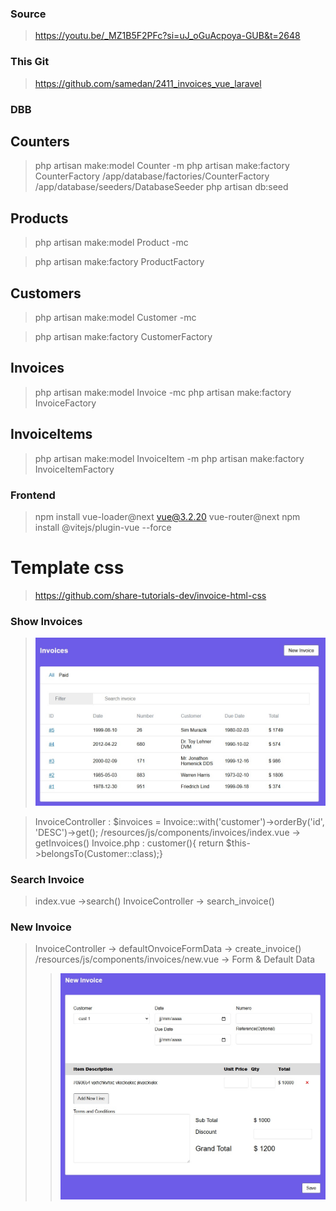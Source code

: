### Source

> https://youtu.be/_MZ1B5F2PFc?si=uJ_oGuAcpoya-GUB&t=2648

### This Git

> https://github.com/samedan/2411_invoices_vue_laravel

### DBB

## Counters

> php artisan make:model Counter -m
> php artisan make:factory CounterFactory
> /app/database/factories/CounterFactory
> /app/database/seeders/DatabaseSeeder
> php artisan db:seed

## Products

> php artisan make:model Product -mc

> php artisan make:factory ProductFactory

## Customers

> php artisan make:model Customer -mc

> php artisan make:factory CustomerFactory

## Invoices

> php artisan make:model Invoice -mc
> php artisan make:factory InvoiceFactory

## InvoiceItems

> php artisan make:model InvoiceItem -m
> php artisan make:factory InvoiceItemFactory

### Frontend

> npm install vue-loader@next vue@3.2.20 vue-router@next
> npm install @vitejs/plugin-vue --force

# Template css

> https://github.com/share-tutorials-dev/invoice-html-css

### Show Invoices

> ![Invoices](https://github.com/samedan/2411_invoices_vue_laravel/blob/main/public/images/printscreen1.jpg)

> InvoiceController : $invoices = Invoice::with('customer')->orderBy('id', 'DESC')->get();
> /resources/js/components/invoices/index.vue -> getInvoices()
> Invoice.php : customer(){ return $this->belongsTo(Customer::class);}

### Search Invoice

> index.vue ->search()
> InvoiceController -> search_invoice()

### New Invoice

> InvoiceController -> defaultOnvoiceFormData -> create_invoice()
> /resources/js/components/invoices/new.vue -> Form & Default Data
>
> > ![NewFormInvoice](https://github.com/samedan/2411_invoices_vue_laravel/blob/main/public/images/printscreen2.jpg)
